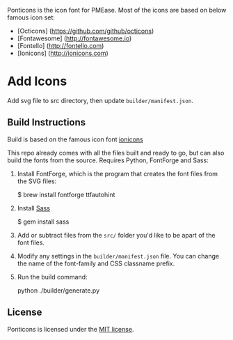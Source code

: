 Ponticons is the icon font for PMEase. Most of the icons are based on below famous icon set:

* [Octicons] (https://github.com/github/octicons)
* [Fontawesome] (http://fontawesome.io)
* [Fontello] (http://fontello.com)
* [Ionicons] (http://ionicons.com)

# Add Icons 

Add svg file to src directory, then update `builder/manifest.json`.

## Build Instructions

Build is based on the famous icon font [ionicons](https://github.com/driftyco/ionicons)

This repo already comes with all the files built and ready to go, but can also build the fonts from the source. Requires Python, FontForge and Sass:

1) Install FontForge, which is the program that creates the font files from the SVG files:

    $ brew install fontforge ttfautohint

2) Install [Sass](http://sass-lang.com/)

    $ gem install sass

3) Add or subtract files from the `src/` folder you'd like to be apart of the font files.

4) Modify any settings in the `builder/manifest.json` file. You can change the name of the font-family and CSS classname prefix.

5) Run the build command:

    python ./builder/generate.py

## License

Ponticons is licensed under the [MIT license](http://opensource.org/licenses/MIT).

